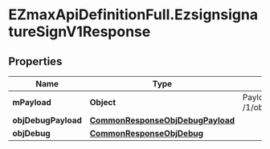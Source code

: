 # EZmaxApiDefinitionFull.EzsignsignatureSignV1Response

## Properties

Name | Type | Description | Notes
------------ | ------------- | ------------- | -------------
**mPayload** | **Object** | Payload for POST /1/object/ezsignsignature/{pkiEzsignsignatureID}/sign | 
**objDebugPayload** | [**CommonResponseObjDebugPayload**](CommonResponseObjDebugPayload.md) |  | [optional] 
**objDebug** | [**CommonResponseObjDebug**](CommonResponseObjDebug.md) |  | [optional] 


